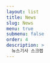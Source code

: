 ```yaml
---
layout: list
title: News
slug: News
menu: true
submenu: false
order: 4
description: >
  뉴스기사 스크랩
---
```

